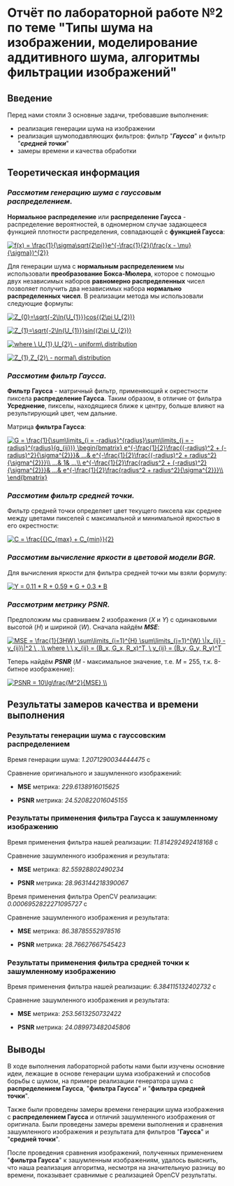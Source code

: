# Отчёт по лабораторной работе №2 по теме "Типы шума на изображении, моделирование аддитивного шума, алгоритмы фильтрации изображений"

## Введение
Перед нами стояли 3 основные задачи, требовавшие выполнения:
* реализация генерации шума на изображении
* реализация шумоподавляющих фильтров:  фильтр "___Гаусса___" и фильтр "___средней точки___"
* замеры времени и качества обработки


## Теоретическая информация

### _Рассмотим генерацию шума с __гауссовым__ распределением._

__Нормальное распределение__ или __распределение Гаусса__ - распределение вероятностей, в одномерном случае задающееся функцией плотности распределения, совпадающей с __функцией Гаусса__:

<a href="https://www.codecogs.com/eqnedit.php?latex=f(x)&space;=&space;\frac{1}{\sigma\sqrt{2\pi}}e^{-\frac{1}{2}(\frac{x&space;-&space;\mu}{\sigma})^{2}}" target="_blank"><img src="https://latex.codecogs.com/gif.latex?f(x)&space;=&space;\frac{1}{\sigma\sqrt{2\pi}}e^{-\frac{1}{2}(\frac{x&space;-&space;\mu}{\sigma})^{2}}" title="f(x) = \frac{1}{\sigma\sqrt{2\pi}}e^{-\frac{1}{2}(\frac{x - \mu}{\sigma})^{2}}" /></a>

Для генерации шума с __нормальным распределением__ мы использовали __преобразование Бокса-Мюлера__, которое с помощью двух независимых наборов __равномерно распределенных__ чисел позволяет получить два независимых набора __нормально распределенных чисел__. В реализации метода мы использовали следующие формулы:

<a href="https://www.codecogs.com/eqnedit.php?latex=Z_{0}=\sqrt{-2\ln{U_{1}}}cos{(2\pi&space;U_{2})}" target="_blank"><img src="https://latex.codecogs.com/gif.latex?Z_{0}=\sqrt{-2\ln{U_{1}}}cos{(2\pi&space;U_{2})}" title="Z_{0}=\sqrt{-2\ln{U_{1}}}cos{(2\pi U_{2})}" /></a>

<a href="https://www.codecogs.com/eqnedit.php?latex=Z_{1}=\sqrt{-2\ln{U_{1}}}sin{(2\pi&space;U_{2})}" target="_blank"><img src="https://latex.codecogs.com/gif.latex?Z_{1}=\sqrt{-2\ln{U_{1}}}sin{(2\pi&space;U_{2})}" title="Z_{1}=\sqrt{-2\ln{U_{1}}}sin{(2\pi U_{2})}" /></a>

<a href="https://www.codecogs.com/eqnedit.php?latex=where&space;\&space;U_{1},U_{2}\&space;-&space;uniform\&space;distribution" target="_blank"><img src="https://latex.codecogs.com/gif.latex?where&space;\&space;U_{1},U_{2}\&space;-&space;uniform\&space;distribution" title="where \ U_{1},U_{2}\ - uniform\ distribution" /></a> 

<a href="https://www.codecogs.com/eqnedit.php?latex=Z_{1},Z_{2}\&space;-&space;normal\&space;distribution" target="_blank"><img src="https://latex.codecogs.com/gif.latex?Z_{1},Z_{2}\&space;-&space;normal\&space;distribution" title="Z_{1},Z_{2}\ - normal\ distribution" /></a>

### _Рассмотим __фильтр Гаусса__._

__Фильтр Гаусса__ - матричный фильтр, применяющий к окрестности пиксела __распределение Гаусса__. Таким образом, в отличие от фильтра __Усреднение__, пикселы, находящиеся ближе к центру, больше влияют на результирующий цвет, чем дальние.

Матрица __фильтра Гаусса__:

<a href="https://www.codecogs.com/eqnedit.php?latex=G&space;=&space;\frac{1}{\sum\limits_{i&space;=&space;-radius}^{radius}\sum\limits_{j&space;=&space;-radius}^{radius}(g_{ij})}&space;\begin{bmatrix}&space;e^{-\frac{1}{2}\frac{(-radius)^2&space;&plus;&space;(-radius)^2}{\sigma^{2}}}&&space;...&&space;e^{-\frac{1}{2}\frac{(-radius)^2&space;&plus;&space;radius^2}{\sigma^{2}}}\\&space;...&&space;1&&space;...\\&space;e^{-\frac{1}{2}\frac{radius^2&space;&plus;&space;(-radius)^2}{\sigma^{2}}}&&space;...&&space;e^{-\frac{1}{2}\frac{radius^2&space;&plus;&space;radius^2}{\sigma^{2}}}\\&space;\end{bmatrix}" target="_blank"><img src="https://latex.codecogs.com/gif.latex?G&space;=&space;\frac{1}{\sum\limits_{i&space;=&space;-radius}^{radius}\sum\limits_{j&space;=&space;-radius}^{radius}(g_{ij})}&space;\begin{bmatrix}&space;e^{-\frac{1}{2}\frac{(-radius)^2&space;&plus;&space;(-radius)^2}{\sigma^{2}}}&&space;...&&space;e^{-\frac{1}{2}\frac{(-radius)^2&space;&plus;&space;radius^2}{\sigma^{2}}}\\&space;...&&space;1&&space;...\\&space;e^{-\frac{1}{2}\frac{radius^2&space;&plus;&space;(-radius)^2}{\sigma^{2}}}&&space;...&&space;e^{-\frac{1}{2}\frac{radius^2&space;&plus;&space;radius^2}{\sigma^{2}}}\\&space;\end{bmatrix}" title="G = \frac{1}{\sum\limits_{i = -radius}^{radius}\sum\limits_{j = -radius}^{radius}(g_{ij})} \begin{bmatrix} e^{-\frac{1}{2}\frac{(-radius)^2 + (-radius)^2}{\sigma^{2}}}& ...& e^{-\frac{1}{2}\frac{(-radius)^2 + radius^2}{\sigma^{2}}}\\ ...& 1& ...\\ e^{-\frac{1}{2}\frac{radius^2 + (-radius)^2}{\sigma^{2}}}& ...& e^{-\frac{1}{2}\frac{radius^2 + radius^2}{\sigma^{2}}}\\ \end{bmatrix}" /></a>

### _Рассмотим __фильтр средней точки__._

Фильтр средней точки определяет цвет текущего пиксела как среднее между цветами пикселей с максимальной и минимальной яркостью в его окрестности:

<a href="https://www.codecogs.com/eqnedit.php?latex=C&space;=&space;\frac{{}C_{max}&space;&plus;&space;C_{min}}{2}" target="_blank"><img src="https://latex.codecogs.com/gif.latex?C&space;=&space;\frac{{}C_{max}&space;&plus;&space;C_{min}}{2}" title="C = \frac{{}C_{max} + C_{min}}{2}" /></a>

### _Рассмотим вычисление яркости в цветовой модели __BGR__._

Для вычисления яркости для фильтра средней точки мы взяли формулу:

<a href="https://www.codecogs.com/eqnedit.php?latex=Y&space;=&space;0.11&space;*&space;R&space;&plus;&space;0.59&space;*&space;G&space;&plus;&space;0.3&space;*&space;B" target="_blank"><img src="https://latex.codecogs.com/gif.latex?Y&space;=&space;0.11&space;*&space;R&space;&plus;&space;0.59&space;*&space;G&space;&plus;&space;0.3&space;*&space;B" title="Y = 0.11 * R + 0.59 * G + 0.3 * B" /></a>

### _Рассмотрим метрику ___PSNR___._
Предположим мы сравниваем 2 изображения (_X_ и _Y_) с одинаковыми высотой (_H_) и шириной (_W_).
Сначала найдём ___MSE___:

<a href="https://www.codecogs.com/eqnedit.php?latex=MSE&space;=&space;\frac{1}{3HW}&space;\sum\limits_{i=1}^{H}&space;\sum\limits_{j=1}^{W}&space;\|x_{ij}&space;-&space;y_{ij}\|^2&space;\&space;,&space;\\&space;where&space;\&space;\&space;x_{ij}&space;=&space;(B_x,&space;G_x,&space;R_x)^T,&space;\&space;y_{ij}&space;=&space;(B_y,&space;G_y,&space;R_y)^T" target="_blank"><img src="https://latex.codecogs.com/gif.latex?MSE&space;=&space;\frac{1}{3HW}&space;\sum\limits_{i=1}^{H}&space;\sum\limits_{j=1}^{W}&space;\|x_{ij}&space;-&space;y_{ij}\|^2&space;\&space;,&space;\\&space;where&space;\&space;\&space;x_{ij}&space;=&space;(B_x,&space;G_x,&space;R_x)^T,&space;\&space;y_{ij}&space;=&space;(B_y,&space;G_y,&space;R_y)^T" title="MSE = \frac{1}{3HW} \sum\limits_{i=1}^{H} \sum\limits_{j=1}^{W} \|x_{ij} - y_{ij}\|^2 \ , \\ where \ \ x_{ij} = (B_x, G_x, R_x)^T, \ y_{ij} = (B_y, G_y, R_y)^T" /></a>

Теперь найдём ___PSNR___ (_M_ - максимальное значение, т.е. _M_ = 255, т.к. 8-битное изображение):


<a href="https://www.codecogs.com/eqnedit.php?latex=PSNR&space;=&space;10\lg\frac{M^2}{MSE}&space;\\" target="_blank"><img src="https://latex.codecogs.com/gif.latex?PSNR&space;=&space;10\lg\frac{M^2}{MSE}&space;\\" title="PSNR = 10\lg\frac{M^2}{MSE} \\" /></a>

## Результаты замеров качества и времени выполнения
### Результаты генерации шума с __гауссовским распределением__
Время генерации шума: _1.2071290034444475_ с

Сравнение оригинального и зашумленного изображений:

* __MSE__ метрика: _229.6138916015625_

* __PSNR__ метрика: _24.520822016045155_

### Результаты применения __фильтра Гаусса__ к зашумленному изображению
Время применения фильтра нашей реализации: _11.814292492418168_ с

Сравнение зашумленного изображения и результата:

* __MSE__ метрика: _82.55928802490234_

* __PSNR__ метрика: _28.963144218390067_

Время применения фильтра OpenCV реализации: _0.0006952822271095727_ с

Сравнение зашумленного изображения и результата:

* __MSE__ метрика: _86.38785552978516_

* __PSNR__ метрика: _28.76627667545423_

### Результаты применения __фильтра средней точки__ к зашумленному изображению
Время применения фильтра нашей реализации: _6.384115132402732_ с

Сравнение зашумленного изображения и результата:

* __MSE__ метрика: _253.5613250732422_

* __PSNR__ метрика: _24.089973482045806_

## Выводы
В ходе выполнения лабораторной работы нами были изучены основние идеи, лежащие в основе генерации шума изображений и способов борьбы с шумом, на примере реализации генератора шума с __распределением Гаусса__, "__фильтра Гаусса__" и "__фильтра средней точки__". 

Также были проведены замеры времени генерации шума изображения с __распределением Гаусса__ и отличий зашумленного изображения от оригинала. Были проведены замеры времени выполнения и сравнения зашумленного изображения и результата для фильтров "__Гаусса__" и "__средней точки__".

После проведения сравнения изображений, полученных применением "__фильтра Гаусса__" к зашумленным изображениям, удалось выяснить, что наша реализация алгоритма, несмотря на значительную разницу во времени, показывает сравнимые с реализацией OpenCV результаты.
